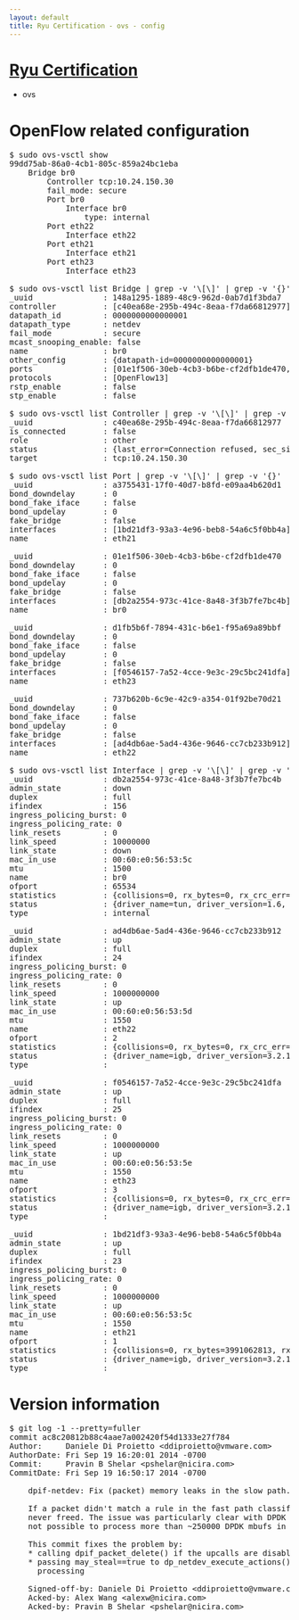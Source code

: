 ```yaml
---
layout: default
title: Ryu Certification - ovs - config
---
```

# [Ryu Certification](http://osrg.github.io/ryu/certification.html)
* ovs 

# OpenFlow related configuration
<pre>
$ sudo ovs-vsctl show
99dd75ab-86a0-4cb1-805c-859a24bc1eba
    Bridge br0
        Controller tcp:10.24.150.30
        fail_mode: secure
        Port br0
            Interface br0
                type: internal
        Port eth22
            Interface eth22
        Port eth21
            Interface eth21
        Port eth23
            Interface eth23

$ sudo ovs-vsctl list Bridge | grep -v '\[\]' | grep -v '{}'
_uuid               : 148a1295-1889-48c9-962d-0ab7d1f3bda7
controller          : [c40ea68e-295b-494c-8eaa-f7da66812977]
datapath_id         : 0000000000000001
datapath_type       : netdev
fail_mode           : secure
mcast_snooping_enable: false
name                : br0
other_config        : {datapath-id=0000000000000001}
ports               : [01e1f506-30eb-4cb3-b6be-cf2dfb1de470, 737b620b-6c9e-42c9-a354-01f92be70d21, a3755431-17f0-40d7-b8fd-e09aa4b620d1, d1fb5b6f-7894-431c-b6e1-f95a69a89bbf]
protocols           : [OpenFlow13]
rstp_enable         : false
stp_enable          : false

$ sudo ovs-vsctl list Controller | grep -v '\[\]' | grep -v '{}'
_uuid               : c40ea68e-295b-494c-8eaa-f7da66812977
is_connected        : false
role                : other
status              : {last_error=Connection refused, sec_since_connect=667, sec_since_disconnect=5, state=BACKOFF}
target              : tcp:10.24.150.30

$ sudo ovs-vsctl list Port | grep -v '\[\]' | grep -v '{}'
_uuid               : a3755431-17f0-40d7-b8fd-e09aa4b620d1
bond_downdelay      : 0
bond_fake_iface     : false
bond_updelay        : 0
fake_bridge         : false
interfaces          : [1bd21df3-93a3-4e96-beb8-54a6c5f0bb4a]
name                : eth21

_uuid               : 01e1f506-30eb-4cb3-b6be-cf2dfb1de470
bond_downdelay      : 0
bond_fake_iface     : false
bond_updelay        : 0
fake_bridge         : false
interfaces          : [db2a2554-973c-41ce-8a48-3f3b7fe7bc4b]
name                : br0

_uuid               : d1fb5b6f-7894-431c-b6e1-f95a69a89bbf
bond_downdelay      : 0
bond_fake_iface     : false
bond_updelay        : 0
fake_bridge         : false
interfaces          : [f0546157-7a52-4cce-9e3c-29c5bc241dfa]
name                : eth23

_uuid               : 737b620b-6c9e-42c9-a354-01f92be70d21
bond_downdelay      : 0
bond_fake_iface     : false
bond_updelay        : 0
fake_bridge         : false
interfaces          : [ad4db6ae-5ad4-436e-9646-cc7cb233b912]
name                : eth22

$ sudo ovs-vsctl list Interface | grep -v '\[\]' | grep -v '{}'
_uuid               : db2a2554-973c-41ce-8a48-3f3b7fe7bc4b
admin_state         : down
duplex              : full
ifindex             : 156
ingress_policing_burst: 0
ingress_policing_rate: 0
link_resets         : 0
link_speed          : 10000000
link_state          : down
mac_in_use          : 00:60:e0:56:53:5c
mtu                 : 1500
name                : br0
ofport              : 65534
statistics          : {collisions=0, rx_bytes=0, rx_crc_err=0, rx_dropped=0, rx_errors=0, rx_frame_err=0, rx_over_err=0, rx_packets=0, tx_bytes=0, tx_dropped=0, tx_errors=0, tx_packets=0}
status              : {driver_name=tun, driver_version=1.6, firmware_version=N/A}
type                : internal

_uuid               : ad4db6ae-5ad4-436e-9646-cc7cb233b912
admin_state         : up
duplex              : full
ifindex             : 24
ingress_policing_burst: 0
ingress_policing_rate: 0
link_resets         : 0
link_speed          : 1000000000
link_state          : up
mac_in_use          : 00:60:e0:56:53:5d
mtu                 : 1550
name                : eth22
ofport              : 2
statistics          : {collisions=0, rx_bytes=0, rx_crc_err=0, rx_dropped=0, rx_errors=0, rx_frame_err=0, rx_over_err=0, rx_packets=0, tx_bytes=2024013650, tx_dropped=0, tx_errors=0, tx_packets=47183981}
status              : {driver_name=igb, driver_version=3.2.10-k, firmware_version=2.10-9}
type                : 

_uuid               : f0546157-7a52-4cce-9e3c-29c5bc241dfa
admin_state         : up
duplex              : full
ifindex             : 25
ingress_policing_burst: 0
ingress_policing_rate: 0
link_resets         : 0
link_speed          : 1000000000
link_state          : up
mac_in_use          : 00:60:e0:56:53:5e
mtu                 : 1550
name                : eth23
ofport              : 3
statistics          : {collisions=0, rx_bytes=0, rx_crc_err=0, rx_dropped=0, rx_errors=0, rx_frame_err=0, rx_over_err=0, rx_packets=0, tx_bytes=2112858704, tx_dropped=0, tx_errors=0, tx_packets=4271884}
status              : {driver_name=igb, driver_version=3.2.10-k, firmware_version=2.10-9}
type                : 

_uuid               : 1bd21df3-93a3-4e96-beb8-54a6c5f0bb4a
admin_state         : up
duplex              : full
ifindex             : 23
ingress_policing_burst: 0
ingress_policing_rate: 0
link_resets         : 0
link_speed          : 1000000000
link_state          : up
mac_in_use          : 00:60:e0:56:53:5c
mtu                 : 1550
name                : eth21
ofport              : 1
statistics          : {collisions=0, rx_bytes=3991062813, rx_crc_err=0, rx_dropped=0, rx_errors=0, rx_frame_err=0, rx_over_err=0, rx_packets=74291533, tx_bytes=0, tx_dropped=0, tx_errors=0, tx_packets=0}
status              : {driver_name=igb, driver_version=3.2.10-k, firmware_version=2.10-9}
type                : 
</pre>

# Version information
<pre>
$ git log -1 --pretty=fuller
commit ac8c20812b88c4aae7a002420f54d1333e27f784
Author:     Daniele Di Proietto &lt;ddiproietto@vmware.com&gt;
AuthorDate: Fri Sep 19 16:20:01 2014 -0700
Commit:     Pravin B Shelar &lt;pshelar@nicira.com&gt;
CommitDate: Fri Sep 19 16:50:17 2014 -0700

    dpif-netdev: Fix &#40;packet&#41; memory leaks in the slow path.
    
    If a packet didn't match a rule in the fast path classifier its memory was
    never freed. The issue was particularly clear with DPDK devices because it was
    not possible to process more than ~250000 DPDK mbufs in the slow path.
    
    This commit fixes the problem by:
    * calling dpif_packet_delete&#40;&#41; if the upcalls are disabled
    * passing may_steal==true to dp_netdev_execute_actions&#40;&#41; during normal upcall
      processing
    
    Signed-off-by: Daniele Di Proietto &lt;ddiproietto@vmware.com&gt;
    Acked-by: Alex Wang &lt;alexw@nicira.com&gt;
    Acked-by: Pravin B Shelar &lt;pshelar@nicira.com&gt;
</pre>
